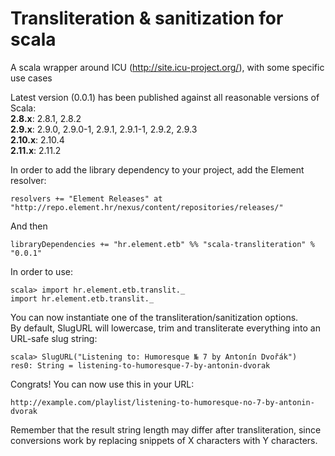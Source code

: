 Transliteration &amp; sanitization for scala
============================================

A scala wrapper around ICU (http://site.icu-project.org/), with some specific use cases

Latest version (0.0.1) has been published against all reasonable versions of Scala:  
**2.8.x**: 2.8.1, 2.8.2  
**2.9.x**: 2.9.0, 2.9.0-1, 2.9.1, 2.9.1-1, 2.9.2, 2.9.3  
**2.10.x**: 2.10.4  
**2.11.x**: 2.11.2

In order to add the library dependency to your project, add the Element resolver:

    resolvers += "Element Releases" at "http://repo.element.hr/nexus/content/repositories/releases/"

And then

    libraryDependencies += "hr.element.etb" %% "scala-transliteration" % "0.0.1"

In order to use:

    scala> import hr.element.etb.translit._
    import hr.element.etb.translit._

You can now instantiate one of the transliteration/sanitization options.  
By default, SlugURL will lowercase, trim and transliterate everything into an URL-safe slug string:

    scala> SlugURL("Listening to: Humoresque № 7 by Antonín Dvořák")
    res0: String = listening-to-humoresque-7-by-antonin-dvorak

Congrats! You can now use this in your URL:

    http://example.com/playlist/listening-to-humoresque-no-7-by-antonin-dvorak

Remember that the result string length may differ after transliteration, since conversions work by replacing snippets of X characters with Y characters.
